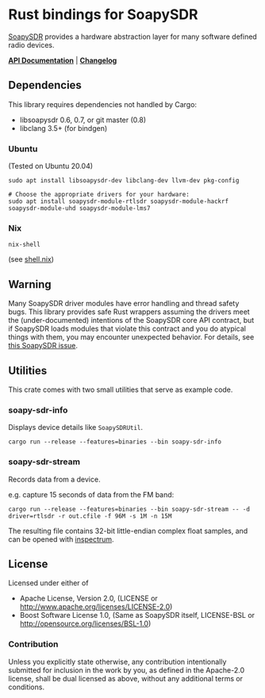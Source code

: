 # Rust bindings for SoapySDR

[SoapySDR](https://github.com/pothosware/SoapySDR/wiki) provides a hardware abstraction layer for many software defined radio devices.

**[API Documentation](https://kevinmehall.net/rustdoc/soapysdr/soapysdr/)** | **[Changelog](https://github.com/kevinmehall/rust-soapysdr/releases)**

## Dependencies

This library requires dependencies not handled by Cargo:

  * libsoapysdr 0.6, 0.7, or git master (0.8)
  * libclang 3.5+ (for bindgen)

### Ubuntu

(Tested on Ubuntu 20.04)

```console
sudo apt install libsoapysdr-dev libclang-dev llvm-dev pkg-config

# Choose the appropriate drivers for your hardware:
sudo apt install soapysdr-module-rtlsdr soapysdr-module-hackrf soapysdr-module-uhd soapysdr-module-lms7
```

### Nix

```
nix-shell
```

(see [shell.nix](./shell.nix))

## Warning

Many SoapySDR driver modules have error handling and thread safety bugs. This library provides
safe Rust wrappers assuming the drivers meet the (under-documented) intentions of the SoapySDR
core API contract, but if SoapySDR loads modules that violate this contract and you do atypical
things with them, you may encounter unexpected behavior. For details, see
[this SoapySDR issue](https://github.com/pothosware/SoapySDR/issues/111).

## Utilities

This crate comes with two small utilities that serve as example code.

### soapy-sdr-info

Displays device details like `SoapySDRUtil`.

```
cargo run --release --features=binaries --bin soapy-sdr-info
```

### soapy-sdr-stream

Records data from a device.

e.g. capture 15 seconds of data from the FM band:

```
cargo run --release --features=binaries --bin soapy-sdr-stream -- -d driver=rtlsdr -r out.cfile -f 96M -s 1M -n 15M
```

The resulting file contains 32-bit little-endian complex float samples, and can be opened with
[inspectrum](https://github.com/miek/inspectrum).

## License

Licensed under either of

  - Apache License, Version 2.0, (LICENSE or http://www.apache.org/licenses/LICENSE-2.0)
  - Boost Software License 1.0, (Same as SoapySDR itself, LICENSE-BSL or http://opensource.org/licenses/BSL-1.0)

### Contribution

Unless you explicitly state otherwise, any contribution intentionally submitted for inclusion in
the work by you, as defined in the Apache-2.0 license, shall be dual licensed as above, without
any additional terms or conditions.
